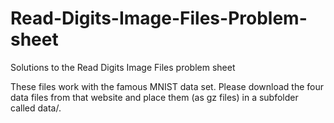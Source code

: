 # Read-Digits-Image-Files-Problem-sheet
Solutions to the Read Digits Image Files problem sheet

These files work with the famous MNIST data set. Please download the four data files from that website and place them (as gz files) in a subfolder called data/.
